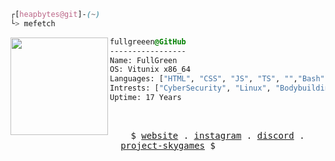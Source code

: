 

```css
┌[heapbytes@git]-(~)
└> mefetch
```
 

<div style="display:block;text-align:left"><img align="left" src="https://user-images.githubusercontent.com/56447720/215329483-0f7dcda1-71a7-495a-9097-2393af297636.png" border="0" style="width:156px;">

  ```css
  fullgreeen@GitHub
  -----------------
  Name: FullGreen
  OS: Vitunix x86_64
  Languages: ["HTML", "CSS", "JS", "TS", "","Bash", "Java"]
  Intrests: ["CyberSecurity", "Linux", "Bodybuilding x)"]  
  Uptime: 17 Years
  ```
</div>



<br />
<p align="center">
  <samp>
    $ <a href="https://skygames.fr" target="_blank">website</a> .
    <a href="https://www.instagram.com/fullgreen.power/" target="_blank">instagram</a> .
    <a href="https://discordapp.com/users/216936486875037699" target="_blank">discord</a> .
    <a href="https://github.com/SkyGamesFR" target="_blank">project-skygames</a> $
  </samp>
</p>






